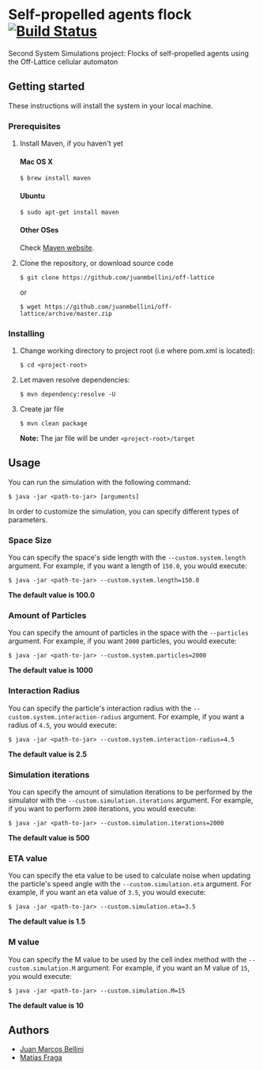 # Self-propelled agents flock [![Build Status](https://travis-ci.org/juanmbellini/off-lattice.svg?branch=master)](https://travis-ci.org/juanmbellini/off-lattice)

Second System Simulations project: Flocks of self-propelled agents using the Off-Lattice cellular automaton

## Getting started

These instructions will install the system in your local machine.

### Prerequisites

1. Install Maven, if you haven't yet
    #### Mac OS X

    ```
    $ brew install maven
    ```

    #### Ubuntu

    ```
    $ sudo apt-get install maven
    ```

    #### Other OSes
    Check [Maven website](https://maven.apache.org/install.html).

2. Clone the repository, or download source code

	```
	$ git clone https://github.com/juanmbellini/off-lattice
	```
	or
	
	```
	$ wget https://github.com/juanmbellini/off-lattice/archive/master.zip
	```

### Installing

1. Change working directory to project root (i.e where pom.xml is located):

    ```
    $ cd <project-root>
    ```

2. Let maven resolve dependencies:

    ```
    $ mvn dependency:resolve -U
    ```

3. Create jar file

    ```
    $ mvn clean package
    ```
    **Note:** The jar file will be under ``` <project-root>/target ```


## Usage

You can run the simulation with the following command:

```
$ java -jar <path-to-jar> [arguments]
```

In order to customize the simulation, you can specify different types of parameters.

### Space Size
You can specify the space's side length with the ```--custom.system.length``` argument.
For example, if you want a length of ```150.0```, you would execute:

```
$ java -jar <path-to-jar> --custom.system.length=150.0
```
**The default value is 100.0**

### Amount of Particles
You can specify the amount of particles in the space with the ```--particles``` argument.
For example, if you want ```2000``` particles, you would execute:

```
$ java -jar <path-to-jar> --custom.system.particles=2000
```

**The default value is 1000**

### Interaction Radius
You can specify the particle's interaction radius with the ```--custom.system.interaction-radius``` argument.
For example, if you want a radius of ```4.5```, you would execute:

```
$ java -jar <path-to-jar> --custom.system.interaction-radius=4.5
```

**The default value is 2.5**

### Simulation iterations
You can specify the amount of simulation iterations to be performed by the simulator with the ```--custom.simulation.iterations``` argument.
For example, if you want to perform ```2000``` iterations, you would execute:

```
$ java -jar <path-to-jar> --custom.simulation.iterations=2000
```

**The default value is 500**

### ETA value
You can specify the eta value to be used to calculate noise when updating the particle's speed angle with the ```--custom.simulation.eta``` argument.
For example, if you want an eta value of ```3.5```, you would execute:

```
$ java -jar <path-to-jar> --custom.simulation.eta=3.5
```

**The default value is 1.5**

### M value
You can specify the M value to be used by the cell index method with the ```--custom.simulation.M``` argument.
For example, if you want an M value of ```15```, you would execute:

```
$ java -jar <path-to-jar> --custom.simulation.M=15
```

**The default value is 10**

## Authors

- [Juan Marcos Bellini](https://github.com/juanmbellini)
- [Matías Fraga](https://github.com/matifraga)
 